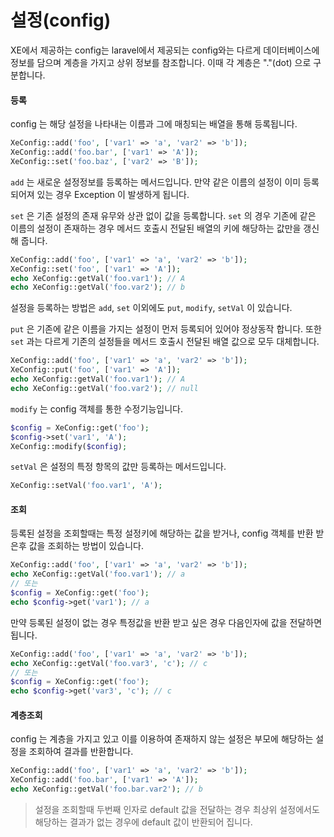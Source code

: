 # 설정(config)

XE에서 제공하는 config는 laravel에서 제공되는 config와는 다르게 데이터베이스에 정보를 담으며 계층을 가지고 상위 정보를 참조합니다. 이때 각 계층은 "."(dot) 으로 구분합니다.

#### 등록
config 는 해당 설정을 나타내는 이름과 그에 매칭되는 배열을 통해 등록됩니다.
```php
XeConfig::add('foo', ['var1' => 'a', 'var2' => 'b']);
XeConfig::add('foo.bar', ['var1' => 'A']);
XeConfig::set('foo.baz', ['var2' => 'B']);
```
`add` 는 새로운 설정정보를 등록하는 메서드입니다. 만약 같은 이름의 설정이 이미 등록되어져 있는 경우 Exception 이 발생하게 됩니다.

`set` 은 기존 설정의 존재 유무와 상관 없이 값을 등록합니다. `set` 의 경우 기존에 같은 이름의 설정이 존재하는 경우 메서드 호출시 전달된 배열의 키에 해당하는 값만을 갱신해 줍니다.
```php
XeConfig::add('foo', ['var1' => 'a', 'var2' => 'b']);
XeConfig::set('foo', ['var1' => 'A']);
echo XeConfig::getVal('foo.var1'); // A
echo XeConfig::getVal('foo.var2'); // b
```

설정을 등록하는 방법은 `add`, `set` 이외에도 `put`, `modify`, `setVal` 이 있습니다.

`put` 은 기존에 같은 이름을 가지는 설정이 먼저 등록되어 있어야 정상동작 합니다. 또한 `set` 과는 다르게 기존의 설정들을 메서드 호출시 전달된 배열 값으로 모두 대체합니다.
```php
XeConfig::add('foo', ['var1' => 'a', 'var2' => 'b']);
XeConfig::put('foo', ['var1' => 'A']);
echo XeConfig::getVal('foo.var1'); // A
echo XeConfig::getVal('foo.var2'); // null
```

`modify` 는 config 객체를 통한 수정기능입니다.
```php
$config = XeConfig::get('foo');
$config->set('var1', 'A');
XeConfig::modify($config);
```

`setVal` 은 설정의 특정 항목의 값만 등록하는 메서드입니다.
```php
XeConfig::setVal('foo.var1', 'A');
```

#### 조회
등록된 설정을 조회할때는 특정 설정키에 해당하는 값을 받거나, config 객체를 반환 받은후 값을 조회하는 방법이 있습니다.
```php
XeConfig::add('foo', ['var1' => 'a', 'var2' => 'b']);
echo XeConfig::getVal('foo.var1'); // a
// 또는
$config = XeConfig::get('foo');
echo $config->get('var1'); // a
```
만약 등록된 설정이 없는 경우 특정값을 반환 받고 싶은 경우 다음인자에 값을 전달하면 됩니다.
```php
XeConfig::add('foo', ['var1' => 'a', 'var2' => 'b']);
echo XeConfig::getVal('foo.var3', 'c'); // c
// 또는
$config = XeConfig::get('foo');
echo $config->get('var3', 'c'); // c

```

#### 계층조회
config 는 계층을 가지고 있고 이를 이용하여 존재하지 않는 설정은 부모에 해당하는 설정을 조회하여 결과를 반환합니다.
```php
XeConfig::add('foo', ['var1' => 'a', 'var2' => 'b']);
XeConfig::add('foo.bar', ['var1' => 'A']);
echo XeConfig::getVal('foo.bar.var2'); // b
```
> 설정을 조회할때 두번째 인자로 default 값을 전달하는 경우 최상위 설정에서도 해당하는 결과가 없는 경우에 default 값이 반환되어 집니다.


